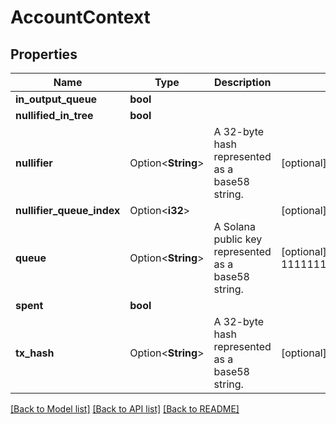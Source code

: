 # AccountContext

## Properties

Name | Type | Description | Notes
------------ | ------------- | ------------- | -------------
**in_output_queue** | **bool** |  | 
**nullified_in_tree** | **bool** |  | 
**nullifier** | Option<**String**> | A 32-byte hash represented as a base58 string. | [optional]
**nullifier_queue_index** | Option<**i32**> |  | [optional][default to 100]
**queue** | Option<**String**> | A Solana public key represented as a base58 string. | [optional][default to 111111131h1vYVSYuKP6AhS86fbRdMw9XHiZAvAaj]
**spent** | **bool** |  | 
**tx_hash** | Option<**String**> | A 32-byte hash represented as a base58 string. | [optional]

[[Back to Model list]](../README.md#documentation-for-models) [[Back to API list]](../README.md#documentation-for-api-endpoints) [[Back to README]](../README.md)



